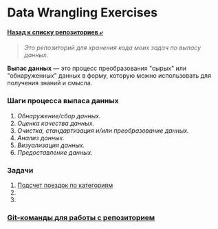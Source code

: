 # Data Wrangling Exercises
#### [Назад к списку репозиториев ⤶](https://github.com/adrianhel/contents)

> _Это репозиторий для хранения кода моих задач по выпасу данных._

**Выпас данных** — это процесс преобразования "сырых" или "обнаруженных" данных в форму, которую можно использовать для получения знаний и смысла.

### Шаги процесса выпаса данных
1. _Обнаружение/сбор данных._
2. _Оценка качества данных._
3. _Очистка, стандартизация и/или преобразование данных._
4. _Анализ данных._
5. _Визуализация данных._
6. _Предоставление данных._

### Задачи
1. [Подсчет поездок по категориям](data/hitting_the_road_with_citibike.py)
2. 
3. 

### [Git-команды для работы с репозиторием](data/gitcommands.md)